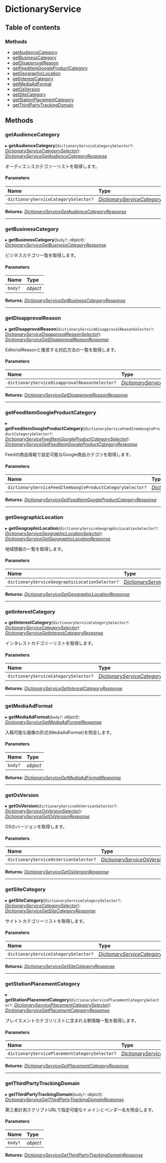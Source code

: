 # DictionaryService


## Table of contents

### Methods

- [getAudienceCategory](dictionaryservice.md#getaudiencecategory)
- [getBusinessCategory](dictionaryservice.md#getbusinesscategory)
- [getDisapprovalReason](dictionaryservice.md#getdisapprovalreason)
- [getFeedItemGoogleProductCategory](dictionaryservice.md#getfeeditemgoogleproductcategory)
- [getGeographicLocation](dictionaryservice.md#getgeographiclocation)
- [getInterestCategory](dictionaryservice.md#getinterestcategory)
- [getMediaAdFormat](dictionaryservice.md#getmediaadformat)
- [getOsVersion](dictionaryservice.md#getosversion)
- [getSiteCategory](dictionaryservice.md#getsitecategory)
- [getStationPlacementCategory](dictionaryservice.md#getstationplacementcategory)
- [getThirdPartyTrackingDomain](dictionaryservice.md#getthirdpartytrackingdomain)

## Methods

### getAudienceCategory

▸ **getAudienceCategory**(`dictionaryServiceCategorySelector?`: [*DictionaryServiceCategorySelector*](../../data/display/dictionaryservicecategoryselector.md)): [*DictionaryServiceGetAudienceCategoryResponse*](../../data/display/dictionaryservicegetaudiencecategoryresponse.md)

<div lang=\"ja\">オーディエンスカテゴリーリストを取得します。</div> 

#### Parameters

| Name | Type |
| :------ | :------ |
| `dictionaryServiceCategorySelector?` | [*DictionaryServiceCategorySelector*](../../data/display/dictionaryservicecategoryselector.md) |

**Returns:** [*DictionaryServiceGetAudienceCategoryResponse*](../../data/display/dictionaryservicegetaudiencecategoryresponse.md)

___

### getBusinessCategory

▸ **getBusinessCategory**(`body?`: *object*): [*DictionaryServiceGetBusinessCategoryResponse*](../../data/display/dictionaryservicegetbusinesscategoryresponse.md)

<div lang=\"ja\">ビジネスカテゴリ一覧を取得します。</div> 

#### Parameters

| Name | Type |
| :------ | :------ |
| `body?` | *object* |

**Returns:** [*DictionaryServiceGetBusinessCategoryResponse*](../../data/display/dictionaryservicegetbusinesscategoryresponse.md)

___

### getDisapprovalReason

▸ **getDisapprovalReason**(`dictionaryServiceDisapprovalReasonSelector?`: [*DictionaryServiceDisapprovalReasonSelector*](../../data/display/dictionaryservicedisapprovalreasonselector.md)): [*DictionaryServiceGetDisapprovalReasonResponse*](../../data/display/dictionaryservicegetdisapprovalreasonresponse.md)

<div lang=\"ja\">EditorialReasonと推奨する対応方法の一覧を取得します。</div> 

#### Parameters

| Name | Type |
| :------ | :------ |
| `dictionaryServiceDisapprovalReasonSelector?` | [*DictionaryServiceDisapprovalReasonSelector*](../../data/display/dictionaryservicedisapprovalreasonselector.md) |

**Returns:** [*DictionaryServiceGetDisapprovalReasonResponse*](../../data/display/dictionaryservicegetdisapprovalreasonresponse.md)

___

### getFeedItemGoogleProductCategory

▸ **getFeedItemGoogleProductCategory**(`dictionaryServiceFeedItemGoogleProductCategorySelector?`: [*DictionaryServiceFeedItemGoogleProductCategorySelector*](../../data/display/dictionaryservicefeeditemgoogleproductcategoryselector.md)): [*DictionaryServiceGetFeedItemGoogleProductCategoryResponse*](../../data/display/dictionaryservicegetfeeditemgoogleproductcategoryresponse.md)

<div lang=\"ja\">Feedの商品情報で設定可能なGoogle商品カテゴリを取得します。</div> 

#### Parameters

| Name | Type |
| :------ | :------ |
| `dictionaryServiceFeedItemGoogleProductCategorySelector?` | [*DictionaryServiceFeedItemGoogleProductCategorySelector*](../../data/display/dictionaryservicefeeditemgoogleproductcategoryselector.md) |

**Returns:** [*DictionaryServiceGetFeedItemGoogleProductCategoryResponse*](../../data/display/dictionaryservicegetfeeditemgoogleproductcategoryresponse.md)

___

### getGeographicLocation

▸ **getGeographicLocation**(`dictionaryServiceGeographicLocationSelector?`: [*DictionaryServiceGeographicLocationSelector*](../../data/display/dictionaryservicegeographiclocationselector.md)): [*DictionaryServiceGetGeographicLocationResponse*](../../data/display/dictionaryservicegetgeographiclocationresponse.md)

<div lang=\"ja\">地域情報の一覧を取得します。</div> 

#### Parameters

| Name | Type |
| :------ | :------ |
| `dictionaryServiceGeographicLocationSelector?` | [*DictionaryServiceGeographicLocationSelector*](../../data/display/dictionaryservicegeographiclocationselector.md) |

**Returns:** [*DictionaryServiceGetGeographicLocationResponse*](../../data/display/dictionaryservicegetgeographiclocationresponse.md)

___

### getInterestCategory

▸ **getInterestCategory**(`dictionaryServiceCategorySelector?`: [*DictionaryServiceCategorySelector*](../../data/display/dictionaryservicecategoryselector.md)): [*DictionaryServiceGetInterestCategoryResponse*](../../data/display/dictionaryservicegetinterestcategoryresponse.md)

<div lang=\"ja\">インタレストカテゴリーリストを取得します。</div> 

#### Parameters

| Name | Type |
| :------ | :------ |
| `dictionaryServiceCategorySelector?` | [*DictionaryServiceCategorySelector*](../../data/display/dictionaryservicecategoryselector.md) |

**Returns:** [*DictionaryServiceGetInterestCategoryResponse*](../../data/display/dictionaryservicegetinterestcategoryresponse.md)

___

### getMediaAdFormat

▸ **getMediaAdFormat**(`body?`: *object*): [*DictionaryServiceGetMediaAdFormatResponse*](../../data/display/dictionaryservicegetmediaadformatresponse.md)

<div lang=\"ja\">入稿可能な画像の形式(MediaAdFormat)を照会します。</div> 

#### Parameters

| Name | Type |
| :------ | :------ |
| `body?` | *object* |

**Returns:** [*DictionaryServiceGetMediaAdFormatResponse*](../../data/display/dictionaryservicegetmediaadformatresponse.md)

___

### getOsVersion

▸ **getOsVersion**(`dictionaryServiceOsVersionSelector?`: [*DictionaryServiceOsVersionSelector*](../../data/display/dictionaryserviceosversionselector.md)): [*DictionaryServiceGetOsVersionResponse*](../../data/display/dictionaryservicegetosversionresponse.md)

<div lang=\"ja\">OSのバージョンを取得します。</div> 

#### Parameters

| Name | Type |
| :------ | :------ |
| `dictionaryServiceOsVersionSelector?` | [*DictionaryServiceOsVersionSelector*](../../data/display/dictionaryserviceosversionselector.md) |

**Returns:** [*DictionaryServiceGetOsVersionResponse*](../../data/display/dictionaryservicegetosversionresponse.md)

___

### getSiteCategory

▸ **getSiteCategory**(`dictionaryServiceCategorySelector?`: [*DictionaryServiceCategorySelector*](../../data/display/dictionaryservicecategoryselector.md)): [*DictionaryServiceGetSiteCategoryResponse*](../../data/display/dictionaryservicegetsitecategoryresponse.md)

<div lang=\"ja\">サイトトカテゴリーリストを取得します。</div> 

#### Parameters

| Name | Type |
| :------ | :------ |
| `dictionaryServiceCategorySelector?` | [*DictionaryServiceCategorySelector*](../../data/display/dictionaryservicecategoryselector.md) |

**Returns:** [*DictionaryServiceGetSiteCategoryResponse*](../../data/display/dictionaryservicegetsitecategoryresponse.md)

___

### getStationPlacementCategory

▸ **getStationPlacementCategory**(`dictionaryServicePlacementCategorySelector?`: [*DictionaryServicePlacementCategorySelector*](../../data/display/dictionaryserviceplacementcategoryselector.md)): [*DictionaryServiceGetPlacementCategoryResponse*](../../data/display/dictionaryservicegetplacementcategoryresponse.md)

<div lang=\"ja\"> プレイスメントカテゴリリストに含まれる駅情報一覧を取得します。 </div> 

#### Parameters

| Name | Type |
| :------ | :------ |
| `dictionaryServicePlacementCategorySelector?` | [*DictionaryServicePlacementCategorySelector*](../../data/display/dictionaryserviceplacementcategoryselector.md) |

**Returns:** [*DictionaryServiceGetPlacementCategoryResponse*](../../data/display/dictionaryservicegetplacementcategoryresponse.md)

___

### getThirdPartyTrackingDomain

▸ **getThirdPartyTrackingDomain**(`body?`: *object*): [*DictionaryServiceGetThirdPartyTrackingDomainResponse*](../../data/display/dictionaryservicegetthirdpartytrackingdomainresponse.md)

<div lang=\"ja\">第三者計測スクリプトURLで指定可能なドメインとベンダー名を照会します。</div> 

#### Parameters

| Name | Type |
| :------ | :------ |
| `body?` | *object* |

**Returns:** [*DictionaryServiceGetThirdPartyTrackingDomainResponse*](../../data/display/dictionaryservicegetthirdpartytrackingdomainresponse.md)
